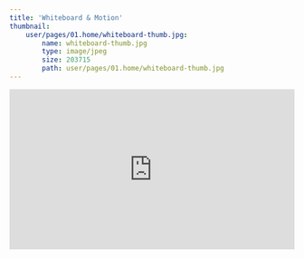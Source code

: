 ```yaml
---
title: 'Whiteboard & Motion'
thumbnail:
    user/pages/01.home/whiteboard-thumb.jpg:
        name: whiteboard-thumb.jpg
        type: image/jpeg
        size: 203715
        path: user/pages/01.home/whiteboard-thumb.jpg
---
```


<style>.embed-container { position: relative; padding-bottom: 56.25%; height: 0; overflow: hidden; max-width: 100%; } .embed-container iframe, .embed-container object, .embed-container embed { position: absolute; top: 0; left: 0; width: 100%; height: 100%; }</style><div class='embed-container'><iframe src='https://player.vimeo.com/video/202250901' frameborder='0' webkitAllowFullScreen mozallowfullscreen allowFullScreen></iframe></div>